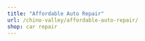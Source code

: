```yaml
---
title: "Affordable Auto Repair"
url: /chino-valley/affordable-auto-repair/
shop: car repair
---
```

